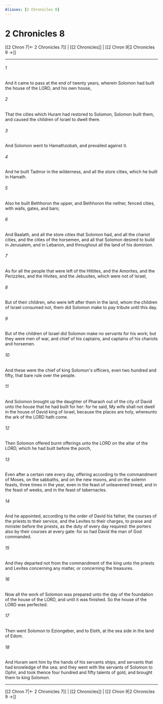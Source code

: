 ```yaml
---
Aliases: [2 Chronicles 8]
---
```

# 2 Chronicles 8

[[2 Chron 7|← 2 Chronicles 7]] | [[2 Chronicles]] | [[2 Chron 9|2 Chronicles 9 →]]
***



###### 1 
And it came to pass at the end of twenty years, wherein Solomon had built the house of the LORD, and his own house, 

###### 2 
That the cities which Huram had restored to Solomon, Solomon built them, and caused the children of Israel to dwell there. 

###### 3 
And Solomon went to Hamathzobah, and prevailed against it. 

###### 4 
And he built Tadmor in the wilderness, and all the store cities, which he built in Hamath. 

###### 5 
Also he built Bethhoron the upper, and Bethhoron the nether, fenced cities, with walls, gates, and bars; 

###### 6 
And Baalath, and all the store cities that Solomon had, and all the chariot cities, and the cities of the horsemen, and all that Solomon desired to build in Jerusalem, and in Lebanon, and throughout all the land of his dominion. 

###### 7 
As for all the people that were left of the Hittites, and the Amorites, and the Perizzites, and the Hivites, and the Jebusites, which were not of Israel, 

###### 8 
But of their children, who were left after them in the land, whom the children of Israel consumed not, them did Solomon make to pay tribute until this day. 

###### 9 
But of the children of Israel did Solomon make no servants for his work; but they were men of war, and chief of his captains, and captains of his chariots and horsemen. 

###### 10 
And these were the chief of king Solomon's officers, even two hundred and fifty, that bare rule over the people. 

###### 11 
And Solomon brought up the daughter of Pharaoh out of the city of David unto the house that he had built for her: for he said, My wife shall not dwell in the house of David king of Israel, because the places are holy, whereunto the ark of the LORD hath come. 

###### 12 
Then Solomon offered burnt offerings unto the LORD on the altar of the LORD, which he had built before the porch, 

###### 13 
Even after a certain rate every day, offering according to the commandment of Moses, on the sabbaths, and on the new moons, and on the solemn feasts, three times in the year, even in the feast of unleavened bread, and in the feast of weeks, and in the feast of tabernacles. 

###### 14 
And he appointed, according to the order of David his father, the courses of the priests to their service, and the Levites to their charges, to praise and minister before the priests, as the duty of every day required: the porters also by their courses at every gate: for so had David the man of God commanded. 

###### 15 
And they departed not from the commandment of the king unto the priests and Levites concerning any matter, or concerning the treasures. 

###### 16 
Now all the work of Solomon was prepared unto the day of the foundation of the house of the LORD, and until it was finished. So the house of the LORD was perfected. 

###### 17 
Then went Solomon to Eziongeber, and to Eloth, at the sea side in the land of Edom. 

###### 18 
And Huram sent him by the hands of his servants ships, and servants that had knowledge of the sea; and they went with the servants of Solomon to Ophir, and took thence four hundred and fifty talents of gold, and brought them to king Solomon.

***
[[2 Chron 7|← 2 Chronicles 7]] | [[2 Chronicles]] | [[2 Chron 9|2 Chronicles 9 →]]
